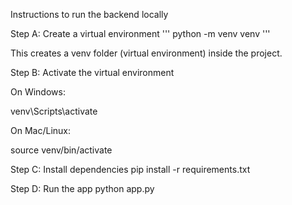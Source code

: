 Instructions to run the backend locally

Step A: Create a virtual environment
'''
python -m venv venv
'''


This creates a venv folder (virtual environment) inside the project.

Step B: Activate the virtual environment

On Windows:

venv\Scripts\activate

On Mac/Linux:

source venv/bin/activate

Step C: Install dependencies
pip install -r requirements.txt

Step D: Run the app
python app.py
